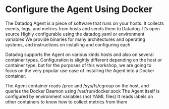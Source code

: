 # Configure the Agent Using Docker

The Datadog Agent is a piece of software that runs on your hosts. 
It collects events, logs, and metrics from hosts and sends them to Datadog.
It’s open source
Highly configurable using the datadog.yaml or environment variables
We provide binaries for many architectures and operating systems, and instructions on installing and configuring each


Datadog supports the Agent on various kinds hosts and also on several container types. Configuration is slightly different depending on the host or container type, but for the purposes of this workshop, we are going to focus on the very popular use case of installing the Agent into a Docker container.

The Agent container reads /proc and /sys/fs/cgroup on the host, and queries the Docker Daemon using /var/run/docker.sock
The Agent itself is configured by environment variables (not YAML files)
It reads labels on other containers to know how to collect metrics from them
